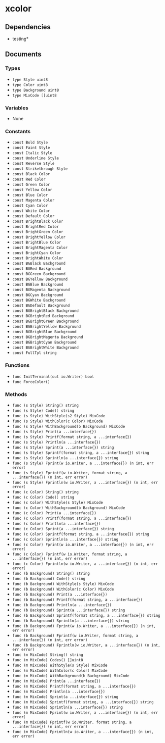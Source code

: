 # xcolor

## Dependencies

+ testing*

## Documents

### Types

+ `type Style uint8`
+ `type Color uint8`
+ `type Background uint8`
+ `type MixCode []uint8`

### Variables

+ None

### Constants

+ `const Bold Style`
+ `const Faint Style`
+ `const Italic Style`
+ `const Underline Style`
+ `const Reverse Style`
+ `const Strikethrough Style`
+ `const Black Color`
+ `const Red Color`
+ `const Green Color`
+ `const Yellow Color`
+ `const Blue Color`
+ `const Magenta Color`
+ `const Cyan Color`
+ `const White Color`
+ `const Default Color`
+ `const BrightBlack Color`
+ `const BrightRed Color`
+ `const BrightGreen Color`
+ `const BrightYellow Color`
+ `const BrightBlue Color`
+ `const BrightMagenta Color`
+ `const BrightCyan Color`
+ `const BrightWhite Color`
+ `const BGBlack Background`
+ `const BGRed Background`
+ `const BGGreen Background`
+ `const BGYellow Background`
+ `const BGBlue Background`
+ `const BGMagenta Background`
+ `const BGCyan Background`
+ `const BGWhite Background`
+ `const BGDefault Background`
+ `const BGBrightBlack Background`
+ `const BGBrightRed Background`
+ `const BGBrightGreen Background`
+ `const BGBrightYellow Background`
+ `const BGBrightBlue Background`
+ `const BGBrightMagenta Background`
+ `const BGBrightCyan Background`
+ `const BGBrightWhite Background`
+ `const FullTpl string`

### Functions

+ `func InitTerminal(out io.Writer) bool`
+ `func ForceColor()`

### Methods

+ `func (s Style) String() string`
+ `func (s Style) Code() string`
+ `func (s Style) WithStyle(s2 Style) MixCode`
+ `func (s Style) WithColor(c Color) MixCode`
+ `func (s Style) WithBackground(b Background) MixCode`
+ `func (s Style) Print(a ...interface{})`
+ `func (s Style) Printf(format string, a ...interface{})`
+ `func (s Style) Println(a ...interface{})`
+ `func (s Style) Sprint(a ...interface{}) string`
+ `func (s Style) Sprintf(format string, a ...interface{}) string`
+ `func (s Style) Sprintln(a ...interface{}) string`
+ `func (s Style) Fprint(w io.Writer, a ...interface{}) (n int, err error)`
+ `func (s Style) Fprintf(w io.Writer, format string, a ...interface{}) (n int, err error)`
+ `func (s Style) Fprintln(w io.Writer, a ...interface{}) (n int, err error)`
+ `func (c Color) String() string`
+ `func (c Color) Code() string`
+ `func (c Color) WithStyle(s Style) MixCode`
+ `func (c Color) WithBackground(b Background) MixCode`
+ `func (c Color) Print(a ...interface{})`
+ `func (c Color) Printf(format string, a ...interface{})`
+ `func (c Color) Println(a ...interface{})`
+ `func (c Color) Sprint(a ...interface{}) string`
+ `func (c Color) Sprintf(format string, a ...interface{}) string`
+ `func (c Color) Sprintln(a ...interface{}) string`
+ `func (c Color) Fprint(w io.Writer, a ...interface{}) (n int, err error)`
+ `func (c Color) Fprintf(w io.Writer, format string, a ...interface{}) (n int, err error)`
+ `func (c Color) Fprintln(w io.Writer, a ...interface{}) (n int, err error)`
+ `func (b Background) String() string`
+ `func (b Background) Code() string`
+ `func (b Background) WithStyle(s Style) MixCode`
+ `func (b Background) WithColor(c Color) MixCode`
+ `func (b Background) Print(a ...interface{})`
+ `func (b Background) Printf(format string, a ...interface{})`
+ `func (b Background) Println(a ...interface{})`
+ `func (b Background) Sprint(a ...interface{}) string`
+ `func (b Background) Sprintf(format string, a ...interface{}) string`
+ `func (b Background) Sprintln(a ...interface{}) string`
+ `func (b Background) Fprint(w io.Writer, a ...interface{}) (n int, err error)`
+ `func (b Background) Fprintf(w io.Writer, format string, a ...interface{}) (n int, err error)`
+ `func (b Background) Fprintln(w io.Writer, a ...interface{}) (n int, err error)`
+ `func (m MixCode) String() string`
+ `func (m MixCode) Codes() []uint8`
+ `func (m MixCode) WithStyle(s Style) MixCode`
+ `func (m MixCode) WithColor(c Color) MixCode`
+ `func (m MixCode) WithBackground(b Background) MixCode`
+ `func (m MixCode) Print(a ...interface{})`
+ `func (m MixCode) Printf(format string, a ...interface{})`
+ `func (m MixCode) Println(a ...interface{})`
+ `func (m MixCode) Sprint(a ...interface{}) string`
+ `func (m MixCode) Sprintf(format string, a ...interface{}) string`
+ `func (m MixCode) Sprintln(a ...interface{}) string`
+ `func (m MixCode) Fprint(w io.Writer, a ...interface{}) (n int, err error)`
+ `func (m MixCode) Fprintf(w io.Writer, format string, a ...interface{}) (n int, err error)`
+ `func (m MixCode) Fprintln(w io.Writer, a ...interface{}) (n int, err error)`
